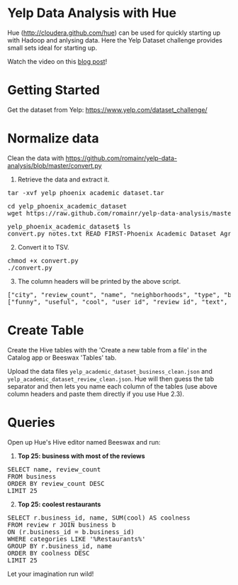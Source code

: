 Yelp Data Analysis with Hue
===========================

Hue (http://cloudera.github.com/hue) can be used for quickly starting up with Hadoop and anlysing data.
Here the Yelp Dataset challenge provides small sets ideal for starting up.

Watch the video on this [blog post](http://blog.cloudera.com/blog/2013/04/demo-analyzing-data-with-hue-and-hive/)!


Getting Started
===============
Get the dataset from Yelp: https://www.yelp.com/dataset_challenge/

Normalize data
==============
Clean the data with https://github.com/romainr/yelp-data-analysis/blob/master/convert.py

1. Retrieve the data and extract it.
<pre>
tar -xvf yelp_phoenix_academic_dataset.tar
</pre>
<pre>
cd yelp_phoenix_academic_dataset
wget https://raw.github.com/romainr/yelp-data-analysis/master/convert.py
</pre>
<pre>
yelp_phoenix_academic_dataset$ ls
convert.py notes.txt READ_FIRST-Phoenix_Academic_Dataset_Agreement-3-11-13.pdf yelp_academic_dataset_business.json yelp_academic_dataset_checkin.json yelp_academic_dataset_review.json yelp_academic_dataset_user.json
</pre>

2. Convert it to TSV.
<pre>
chmod +x convert.py
./convert.py
</pre>

3. The column headers will be printed by the above script.
<pre>
["city", "review_count", "name", "neighborhoods", "type", "business_id", "full_address", "state", "longitude", "stars", "latitude", "open", "categories"]
["funny", "useful", "cool", "user_id", "review_id", "text", "business_id", "stars", "date", "type"]
</pre>

Create Table
==============
Create the Hive tables with the 'Create a new table from a file' in the Catalog app or Beeswax 'Tables' tab.

Upload the data files `yelp_academic_dataset_business_clean.json` and `yelp_academic_dataset_review_clean.json`. Hue will then guess the tab separator and then lets you name each column of the tables (use above column headers and paste them directly if you use Hue 2.3).

Queries
=======

Open up Hue's Hive editor named Beeswax and run:

1. **Top 25: business with most of the reviews**
<pre>
SELECT name, review_count
FROM business
ORDER BY review_count DESC
LIMIT 25
</pre>

2. **Top 25: coolest restaurants**
<pre>
SELECT r.business_id, name, SUM(cool) AS coolness
FROM review r JOIN business b
ON (r.business_id = b.business_id)
WHERE categories LIKE '%Restaurants%'
GROUP BY r.business_id, name
ORDER BY coolness DESC
LIMIT 25
</pre>

Let your imagination run wild!

